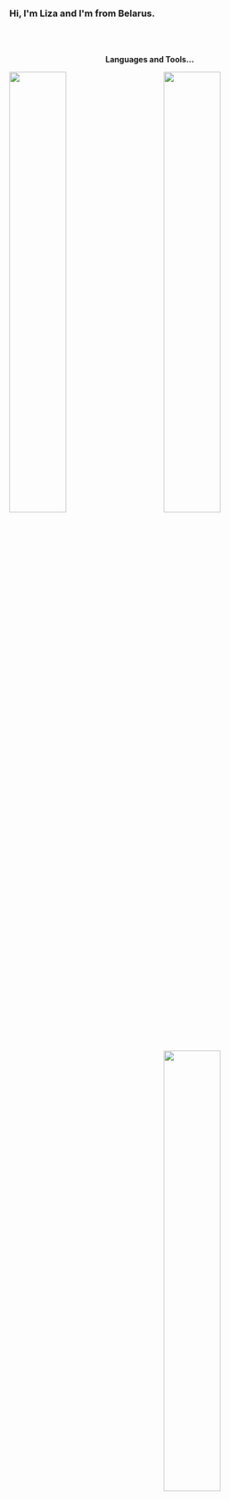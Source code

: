 ### Hi, I'm Liza and I'm from Belarus.

<br />
<br />

<p align="center"><b>Languages and Tools...</b></p>

<a href="https://github.com/traven05">
  <img align="left" width="45%" src="https://github-readme-stats.vercel.app/api/wakatime?username=traven05&show_icons=true&hide=contribs,prs&cache_seconds=86400&theme=prussian" />
</a>

<a href="https://github.com/traven05">
  <img align="right" width="45%" src="https://github-readme-stats.vercel.app/api/wakatime?username=traven05&layout=compact&show_icons=true&hide=contribs,prs&cache_seconds=86400&theme=prussian" />
</a>

<a href="https://github.com/traven05">
  <img align="right" width="45%" src="https://github-readme-stats.vercel.app/api?username=traven05&show_icons=true&hide=contribs,prs&cache_seconds=86400&theme=prussian" />
</a>
